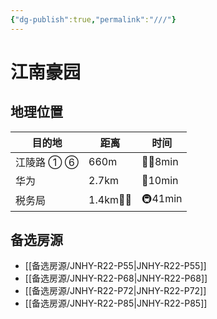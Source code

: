 ```yaml
---
{"dg-publish":true,"permalink":"///"}
---
```



# 江南豪园

## 地理位置

| 目的地     | 距离       | 时间      |
| ---------- | ---------- | --------- |
| 江陵路 ① ⑥ | 660m       | 🚶‍♂️8min |
| 华为       | 2.7km      | 🛵10min   |
| 税务局     | 1.4km🚶‍♂️ | 🚇41min   |

## 备选房源

- [[备选房源/JNHY-R22-P55\|JNHY-R22-P55]]
- [[备选房源/JNHY-R22-P68\|JNHY-R22-P68]]
- [[备选房源/JNHY-R22-P72\|JNHY-R22-P72]]
- [[备选房源/JNHY-R22-P85\|JNHY-R22-P85]]

